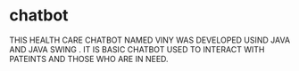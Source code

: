 # chatbot
THIS HEALTH CARE CHATBOT  NAMED VINY WAS DEVELOPED USIND JAVA AND JAVA SWING . IT IS BASIC CHATBOT USED TO INTERACT WITH PATEINTS AND THOSE WHO ARE IN NEED.
